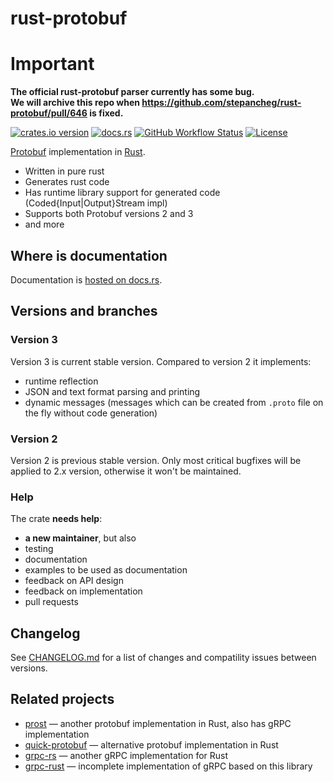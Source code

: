 # rust-protobuf

# Important

**The official rust-protobuf parser currently has some bug.**  
**We will archive this repo when https://github.com/stepancheg/rust-protobuf/pull/646 is fixed.**

<!-- https://travis-ci.org/stepancheg/rust-protobuf.png -->

[![crates.io version][crates-io-shields]][crates-io]
[![docs.rs][docs-rs-shields]][docs-rs]
[![GitHub Workflow Status][actions-shields]][actions]
[![License][license-shields]][license]

[crates-io]: https://crates.io/crates/protobuf
[crates-io-shields]: https://img.shields.io/crates/v/protobuf.svg
[docs-rs]: https://docs.rs/protobuf
[docs-rs-shields]: https://img.shields.io/badge/docs.rs-rustdoc-green.svg
[actions]: https://github.com/stepancheg/rust-protobuf/actions?query=workflow%3ACI
[actions-shields]: https://img.shields.io/github/workflow/status/stepancheg/rust-protobuf/CI
[license]: https://github.com/stepancheg/rust-protobuf/blob/master/LICENSE.txt
[license-shields]: https://img.shields.io/crates/l/protobuf.svg

[Protobuf](https://developers.google.com/protocol-buffers/docs/overview) implementation in [Rust](https://www.rust-lang.org/).

-   Written in pure rust
-   Generates rust code
-   Has runtime library support for generated code
    (Coded{Input|Output}Stream impl)
-   Supports both Protobuf versions 2 and 3
-   and more

## Where is documentation

Documentation is [hosted on docs.rs](https://docs.rs/protobuf).

## Versions and branches

### Version 3

Version 3 is current stable version. Compared to version 2 it implements:

-   runtime reflection
-   JSON and text format parsing and printing
-   dynamic messages (messages which can be created from `.proto` file on the fly
    without code generation)

### Version 2

Version 2 is previous stable version. Only most critical bugfixes will be applied
to 2.x version, otherwise it won't be maintained.

### Help

The crate **needs help**:

-   **a new maintainer**, but also
-   testing
-   documentation
-   examples to be used as documentation
-   feedback on API design
-   feedback on implementation
-   pull requests

## Changelog

See [CHANGELOG.md](CHANGELOG.md) for a list of changes and compatility issues between versions.

## Related projects

-   [prost](https://github.com/danburkert/prost) — another protobuf implementation in Rust, also has gRPC implementation
-   [quick-protobuf](https://github.com/tafia/quick-protobuf) — alternative protobuf implementation in Rust
-   [grpc-rs](https://github.com/pingcap/grpc-rs/) — another gRPC implementation for Rust
-   [grpc-rust](https://github.com/stepancheg/grpc-rust) — incomplete implementation of gRPC based on this library
